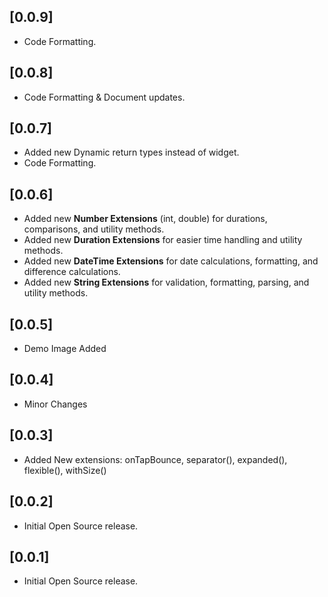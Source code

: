 ## [0.0.9]
- Code Formatting.

## [0.0.8]
- Code Formatting & Document updates.

## [0.0.7]
- Added new Dynamic return types instead of widget.
- Code Formatting.

## [0.0.6]
- Added new **Number Extensions** (int, double) for durations, comparisons, and utility methods.
- Added new **Duration Extensions** for easier time handling and utility methods.
- Added new **DateTime Extensions** for date calculations, formatting, and difference calculations.
- Added new **String Extensions** for validation, formatting, parsing, and utility methods.

## [0.0.5]
- Demo Image Added

## [0.0.4]
- Minor Changes

## [0.0.3]
- Added New extensions: onTapBounce, separator(), expanded(), flexible(), withSize()

## [0.0.2]
- Initial Open Source release.

## [0.0.1]
- Initial Open Source release.